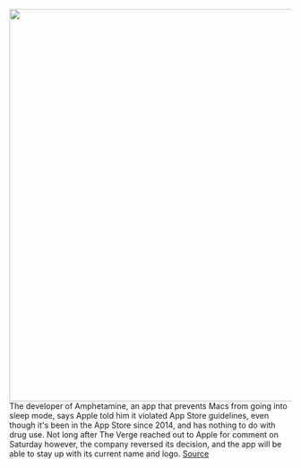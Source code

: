 <img src='https://cdn.vox-cdn.com/thumbor/S9MOIkwA_wonT78z7WjjgAOvBRA=/0x0:1552x968/1200x800/filters:focal(146x87:394x335)/cdn.vox-cdn.com/uploads/chorus_image/image/68609630/Screen_Shot_2021_01_02_at_11.46.06_AM.0.png' width='700px' /><br/>
The developer of Amphetamine, an app that prevents Macs from going into sleep mode, says Apple told him it violated App Store guidelines, even though it's been in the App Store since 2014, and has nothing to do with drug use. Not long after The Verge reached out to Apple for comment on Saturday however, the company reversed its decision, and the app will be able to stay up with its current name and logo.
<a href='https://www.theverge.com/2021/1/2/22210295/apple-developer-amphetamine-app-violate-drug-app-store-rules'> Source <a/>